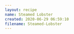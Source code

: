```yaml
---
layout: recipe
name: Steamed Lobster
created: 2020-06-29 06:59:10
filename: Steamed-Lobster
---
```

